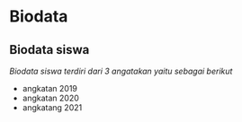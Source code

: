 Biodata
==
Biodata siswa
-- 
*Biodata siswa terdiri dari 3 angatakan yaitu sebagai berikut*
- angkatan 2019
- angkatan 2020
- angkatang 2021
